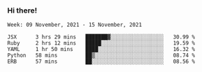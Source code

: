 ### Hi there!

<!--START_SECTION:waka-->
```text
Week: 09 November, 2021 - 15 November, 2021

JSX      3 hrs 29 mins   ███████▓░░░░░░░░░░░░░░░░░   30.99 % 
Ruby     2 hrs 12 mins   █████░░░░░░░░░░░░░░░░░░░░   19.59 % 
YAML     1 hr 50 mins    ████░░░░░░░░░░░░░░░░░░░░░   16.32 % 
Python   58 mins         ██▒░░░░░░░░░░░░░░░░░░░░░░   08.74 % 
ERB      57 mins         ██░░░░░░░░░░░░░░░░░░░░░░░   08.56 % 
```
<!--END_SECTION:waka-->
